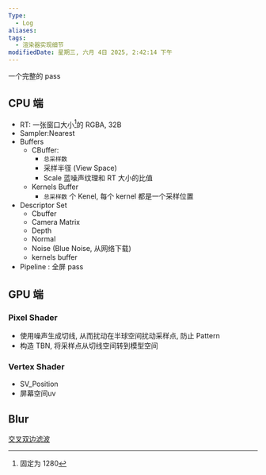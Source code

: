 ```yaml
---
Type:
  - Log
aliases: 
tags:
  - 渲染器实现细节
modifiedDate: 星期三, 六月 4日 2025, 2:42:14 下午
---
```

一个完整的 pass

## CPU 端

- RT: 一张窗口大小[^1]的 RGBA, 32B
- Sampler:Nearest
- Buffers
    - CBuffer:
        - `总采样数`
        - 采样半径 (View Space)
        - Scale 蓝噪声纹理和 RT 大小的比值
    - Kernels Buffer 
        - `总采样数` 个 Kenel, 每个 kernel 都是一个采样位置
- Descriptor Set
    - Cbuffer
    - Camera Matrix
    - Depth
    - Normal
    - Noise (Blue Noise, 从网络下载)
    - kernels buffer
- Pipeline : 全屏 pass

## GPU 端

### Pixel Shader

- 使用噪声生成切线, 从而扰动在半球空间扰动采样点, 防止 Pattern
- 构造 TBN, 将采样点从切线空间转到模型空间

### Vertex Shader

- SV_Position
- 屏幕空间uv

## Blur

[交叉双边滤波](交叉双边滤波.md)

[^1]: 固定为 1280
